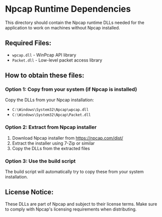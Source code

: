 # Npcap Runtime Dependencies

This directory should contain the Npcap runtime DLLs needed for the application to work on machines without Npcap installed.

## Required Files:
- `wpcap.dll` - WinPcap API library
- `Packet.dll` - Low-level packet access library  

## How to obtain these files:

### Option 1: Copy from your system (if Npcap is installed)
Copy the DLLs from your Npcap installation:
- `C:\Windows\System32\Npcap\wpcap.dll`
- `C:\Windows\System32\Npcap\Packet.dll`

### Option 2: Extract from Npcap installer
1. Download Npcap installer from https://npcap.com/dist/
2. Extract the installer using 7-Zip or similar
3. Copy the DLLs from the extracted files

### Option 3: Use the build script
The build script will automatically try to copy these from your system installation.

## License Notice:
These DLLs are part of Npcap and subject to their license terms.
Make sure to comply with Npcap's licensing requirements when distributing.
